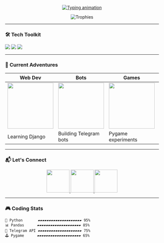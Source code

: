 <p align="center">
  <a href="https://github.com/gothamcitymurder">
    <img src="https://readme-typing-svg.demolab.com?font=JetBrains+Mono&weight=600&size=26&duration=4000&pause=1000&color=7E3ACE&center=true&vCenter=true&width=500&lines=Hey+there+👋+I'm+Python+Padawan;16+yo+code+enthusiast+from+Russia;Turning+coffee+☕+into+code+since+2023;Always+learning+🚀;Open+for+collabs+✨" alt="Typing animation">
  </a>
</p>

<p align="center">
  <img src="https://github-profile-trophy.vercel.app/?username=gothamcitymurder&theme=onedark&row=1&column=6" alt="Trophies">
</p>

---

### 🛠️ **Tech Toolkit**
<p align="left">
  <img src="https://img.shields.io/badge/Python-3776AB?style=for-the-badge&logo=python&logoColor=white">
  <img src="https://img.shields.io/badge/Git-F05032?style=for-the-badge&logo=git&logoColor=white">
  <img src="https://img.shields.io/badge/VS_Code-007ACC?style=for-the-badge&logo=visual-studio-code&logoColor=white">
</p>

---

### 🌱 **Current Adventures**
<!-- Add your own gifs -->
| **Web Dev** | **Bots** | **Games** | **Data** |
|-------------|----------|-----------|----------|
| <img src="https://media.giphy.com/media/juua9i2c2fA0AIp2iq/giphy.gif" width="150"> | <img src="https://media.giphy.com/media/ZXKZWB13D6gvO7Iktj/giphy.gif" width="150"> | <img src="https://media.giphy.com/media/3oKIPEqDGUULpEU0aQ/giphy.gif" width="150"> | <img src="https://media.giphy.com/media/LpiVeIRgrq6a2js7JX/giphy.gif" width="150"> |
| Learning Django | Building Telegram bots | Pygame experiments | Pandas analysis |

---

### 📬 **Let's Connect**
<p align="center">
  <a href="https://t.me/VIP_HA_CEPBEPE">
    <img src="https://img.icons8.com/clouds/100/telegram-app.png" width="75">
  </a>
  <a href="https://instagram.com/gothamcitymurder">
    <img src="https://img.icons8.com/clouds/100/instagram.png" width="75">
  </a>
  <a href="mailto:phreshboyswaga@gmail.com">
    <img src="https://img.icons8.com/clouds/100/gmail.png" width="75">
  </a>
</p>

---

### 🎮 **Coding Stats**
```text
🐍 Python       ▰▰▰▰▰▰▰▰▰▰▰▰▰▰▰▰▰▰▰▰ 95% 
📊 Pandas      ▰▰▰▰▰▰▰▰▰▰▰▰▰▰▰▰▰▰▰▰ 85% 
🤖 Telegram API ▰▰▰▰▰▰▰▰▰▰▰▰▰▰▰▰▰▰▰▰ 75% 
🕹️ Pygame      ▰▰▰▰▰▰▰▰▰▰▰▰▰▰▰▰▰▰▰▰ 65% 
